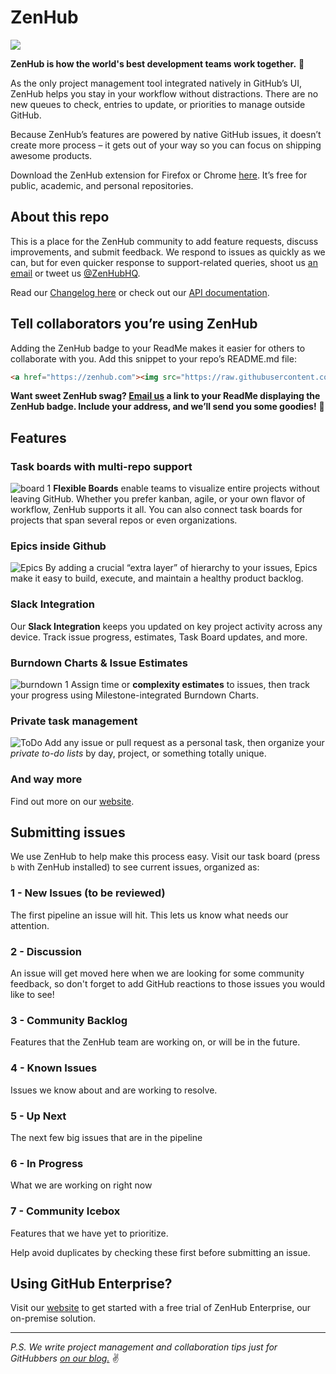 # ZenHub 

<a href="https://zenhub.com"><img src="https://raw.githubusercontent.com/ZenHubIO/support/master/zenhub-badge.png"></a>

**ZenHub is how the world's best development teams work together.** 🎈 

As the only project management tool integrated natively in GitHub’s UI, ZenHub helps you stay in your workflow without distractions. There are no new queues to check, entries to update, or priorities to manage outside GitHub. 

Because ZenHub’s features are powered by native GitHub issues, it doesn’t create more process – it gets out of your way so you can focus on shipping awesome products.

Download the ZenHub extension for Firefox or Chrome [here](http://www.zenhub.com). It’s free for public, academic, and personal repositories. 

## About this repo 

This is a place for the ZenHub community to add feature requests, discuss improvements,  and submit feedback. We respond to issues as quickly as we can, but for even quicker response to support-related queries, shoot us [an email](mailto:support@zenhub.com) or tweet us [@ZenHubHQ](http://www.twitter.com/zenhubhq).  

Read our [Changelog here](https://github.com/ZenHubIO/support/blob/master/CHANGELOG.md) or check out our [API documentation](https://github.com/ZenHubIO/API). 


## Tell collaborators you’re using ZenHub

Adding the ZenHub badge to your ReadMe makes it easier for others to collaborate with you. Add this snippet to your repo’s README.md file: 

```html
<a href="https://zenhub.com"><img src="https://raw.githubusercontent.com/ZenHubIO/support/master/zenhub-badge.png"></a>
```

**Want sweet ZenHub swag? [Email us](mailto:support@zenhub.com) a link to your ReadMe displaying the ZenHub badge. Include your address, and we’ll send you some goodies!** 🎉 

## Features

### Task boards with multi-repo support
![board 1](https://cloud.githubusercontent.com/assets/8771909/10051076/8a8ca5bc-61d4-11e5-98ae-1942c8a29e33.png)
**Flexible Boards** enable teams to visualize entire projects without leaving GitHub. Whether you prefer kanban, agile, or your own flavor of workflow, ZenHub supports it all. You can also connect task boards for projects that span several repos or even organizations. 

### Epics inside Github 
![Epics](https://cloud.githubusercontent.com/assets/8771909/15079255/5517f82e-136c-11e6-8773-dd861282bae6.jpg)
By adding a crucial “extra layer” of hierarchy to your issues, Epics make it easy to build, execute, and maintain a healthy product backlog. 

### Slack Integration
Our **Slack Integration** keeps you updated on key project activity across any device. Track issue progress, estimates, Task Board updates, and more.

### Burndown Charts & Issue Estimates 
![burndown 1](https://cloud.githubusercontent.com/assets/8771909/10032793/1ff10ca6-613a-11e5-8528-f220414775ef.png)
Assign time or **complexity estimates** to issues, then track your progress using Milestone-integrated Burndown Charts. 

### Private task management 
![ToDo](https://cloud.githubusercontent.com/assets/8771909/15087781/0f5d85a8-13a1-11e6-9963-9d9ba3c773c6.jpg)
Add any issue or pull request as a personal task, then organize your *private to-do lists* by day, project, or something totally unique.

### And way more
Find out more on our [website](http://www.zenhub.com). 

## Submitting issues 

We use ZenHub to help make this process easy.  Visit our task board (press `b` with ZenHub installed) to see current issues, organized as:

### 1 - New Issues (to be reviewed)

The first pipeline an issue will hit. This lets us know what needs our attention.

### 2 - Discussion

An issue will get moved here when we are looking for some community feedback, so don't forget to add GitHub reactions to those issues you would like to see!

### 3 - Community Backlog

Features that the ZenHub team are working on, or will be in the future.

### 4 - Known Issues

Issues we know about and are working to resolve.

### 5 - Up Next 

The next few big issues that are in the pipeline

### 6 - In Progress

What we are working on right now 

### 7 - Community Icebox

Features that we have yet to prioritize.

Help avoid duplicates by checking these first before submitting an issue. 

## Using GitHub Enterprise? 

Visit our [website](http://www.zenhub.com/enterprise) to get started with a free trial of ZenHub Enterprise, our on-premise solution. 


-----

*P.S. We write project management and collaboration tips just for GitHubbers [on our blog.](http://www.zenhub.com/blog)* ✌️ 
